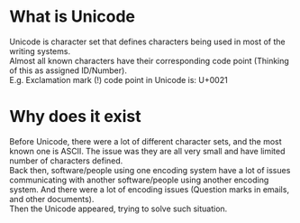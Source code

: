 # What is Unicode
Unicode is character set that defines characters being used in most of the writing systems.   
Almost all known characters have their corresponding code point (Thinking of this as assigned ID/Number).   
E.g. Exclamation mark (!) code point in Unicode is: U+0021
# Why does it exist
Before Unicode, there were a lot of different character sets, and the most known one is ASCII. The issue was they are all very small and have limited number of characters defined.  
Back then, software/people using one encoding system have a lot of issues communicating with another software/people using another encoding system. And there were a lot of encoding issues (Question marks in emails, and other documents).  
Then the Unicode appeared, trying to solve such situation.
